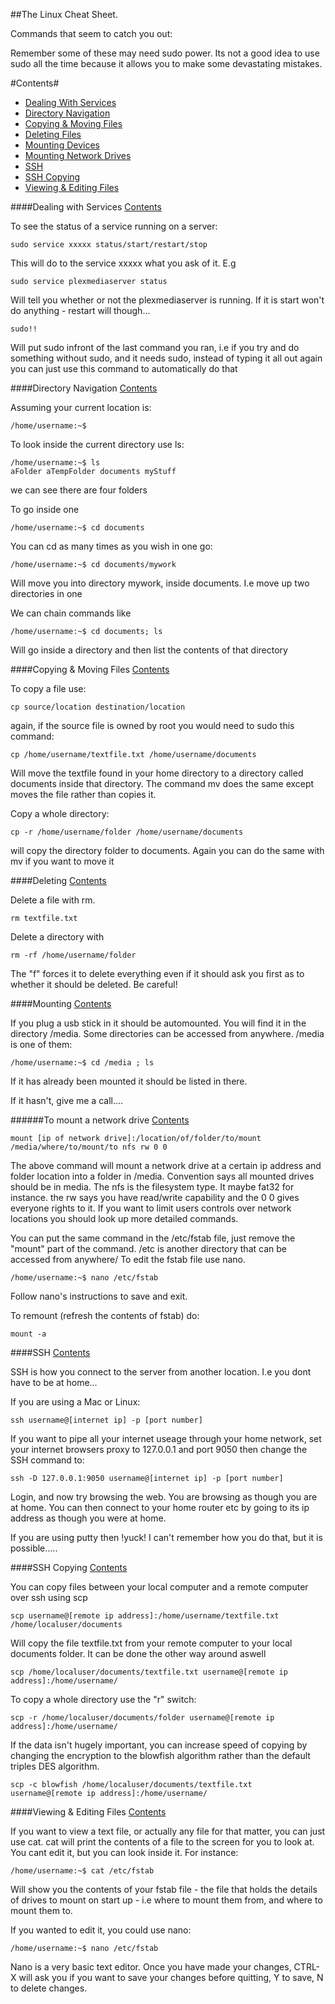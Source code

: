 ##The Linux Cheat Sheet.

Commands that seem to catch you out:

Remember some of these may need sudo power. Its not a good idea to use sudo all the time because it allows you to make some devastating mistakes.

<a name="contents"></a>
#Contents#

- [Dealing With Services](#services) 
- [Directory Navigation](#navigation)
- [Copying & Moving Files](#copymove)
- [Deleting Files](#deleting)
- [Mounting Devices](#mountingDevices)
- [Mounting Network Drives](#mountingDrives)
- [SSH](#ssh)
- [SSH Copying](#sshcopy)
- [Viewing & Editing Files](#editing)

<a name="services"></a>
####Dealing with Services
[Contents](#contents)

To see the status of a service running on a server:

	sudo service xxxxx status/start/restart/stop

This will do to the service xxxxx what you ask of it. E.g

	sudo service plexmediaserver status

Will tell you whether or not the plexmediaserver is running. If it is start won't do anything - restart will though...

	sudo!!

Will put sudo infront of the last command you ran, i.e if you try and do something without sudo, and it needs sudo, instead of typing it all out again you can just use this command to automatically do that

<a name="navigation"></a>
####Directory Navigation
[Contents](#contents)

Assuming your current location is:

	/home/username:~$

To look inside the current directory use ls:

	/home/username:~$ ls
	aFolder aTempFolder documents myStuff

we can see there are four folders

To go inside one

	/home/username:~$ cd documents

You can cd as many times as you wish in one go:

	/home/username:~$ cd documents/mywork

Will move you into directory mywork, inside documents. I.e move up two directories in one

We can chain commands like

	/home/username:~$ cd documents; ls

Will go inside a directory and then list the contents of that directory

<a name="copymove"></a>
####Copying & Moving Files
[Contents](#contents)

To copy a file use:

	cp source/location destination/location

again, if the source file is owned by root you would need to sudo this command:

	cp /home/username/textfile.txt /home/username/documents

Will move the textfile found in your home directory to a directory called documents inside that directory.
The command mv does the same except moves the file rather than copies it.

Copy a whole directory:
	
	cp -r /home/username/folder /home/username/documents

will copy the directory folder to documents. Again you can do the same with mv if you want to move it

<a name="deleting"></a>
####Deleting
[Contents](#contents)

Delete a file with rm.

	rm textfile.txt

Delete a directory with

	rm -rf /home/username/folder

The "f" forces it to delete everything even if it should ask you first as to whether it should be deleted. Be careful!

<a name="mountingdevices"></a>
####Mounting
[Contents](#contents)

If you plug a usb stick in it should be automounted. You will find it in the directory /media. Some directories can be accessed from anywhere. /media is one of them:

	/home/username:~$ cd /media ; ls
If it has already been mounted it should be listed in there.

If it hasn't, give me a call....

<a name="mountingDrives"></a>
######To mount a network drive
[Contents](#contents)

	mount [ip of network drive]:/location/of/folder/to/mount /media/where/to/mount/to nfs rw 0 0
	
The above command will mount a network drive at a certain ip address and folder location into a folder in /media. Convention says all mounted drives should be in media. The nfs is the filesystem type. It maybe fat32 for instance. the rw says you have read/write capability and the 0 0 gives everyone rights to it. If you want to limit users controls over network locations you should look up more detailed commands.

You can put the same command in the /etc/fstab file, just remove the "mount" part of the command. /etc is another directory that can be accessed from anywhere/
To edit the fstab file use nano.

	/home/username:~$ nano /etc/fstab

Follow nano's instructions to save and exit.

To remount (refresh the contents of fstab) do:

	mount -a

<a name="ssh"></a>
####SSH
[Contents](#contents)

SSH is how you connect to the server from another location. I.e you dont have to be at home...

If you are using a Mac or Linux:

	ssh username@[internet ip] -p [port number]

If you want to pipe all your internet useage through your home network, set your internet browsers proxy to 127.0.0.1 and port 9050 then change the SSH command to:

	ssh -D 127.0.0.1:9050 username@[internet ip] -p [port number]

Login, and now try browsing the web. You are browsing as though you are at home. You can then connect to your home router etc by going to its ip address as though you were at home.

If you are using putty then !yuck! I can't remember how you do that, but it is possible.....

<a name="sshcopy"></a>
####SSH Copying
[Contents](#contents)

You can copy files between your local computer and a remote computer over ssh using scp

	scp username@[remote ip address]:/home/username/textfile.txt /home/localuser/documents

Will copy the file textfile.txt from your remote computer to your local documents folder. It can be done the other way around aswell

	scp /home/localuser/documents/textfile.txt username@[remote ip address]:/home/username/

To copy a whole directory use the "r" switch:

	scp -r /home/localuser/documents/folder username@[remote ip address]:/home/username/

If the data isn't hugely important, you can increase speed of copying by changing the encryption to the blowfish algorithm rather than the default triples DES algorithm.

	scp -c blowfish /home/localuser/documents/textfile.txt username@[remote ip address]:/home/username/

<a name="editing"></a>
####Viewing & Editing Files
[Contents](#contents)

If you want to view a text file, or actually any file for that matter, you can just use cat. cat will print the contents of a file to the screen for you to look at. You cant edit it, but you can look inside it. For instance:

	/home/username:~$ cat /etc/fstab

Will show you the contents of your fstab file - the file that holds the details of drives to mount on start up - i.e where to mount them from, and where to mount them to.

If you wanted to edit it, you could use nano:

	/home/username:~$ nano /etc/fstab

Nano is a very basic text editor. Once you have made your changes, CTRL-X will ask you if you want to save your changes before quitting, Y to save, N to delete changes.